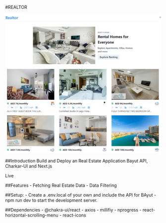 #REALTOR

![REALTOR](assets/images/README.png)

##Introduction
Build and Deploy an Real Estate Application Bayut API, Charkar-UI and Next.js

Live

##Features
    - Fetching Real Estate Data
    - Data Filtering

##Setup:
    - Create a .env.local of your own and include the API for BAyut
    - npm run dev to start the development server.

##Dependencies
    - @chakra-ui/react
    - axios
    - millifiy
    - nprogress
    - react-horizontal-scrolling-menu
    - react-icons
